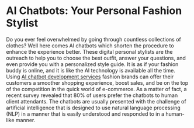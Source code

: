 <h1><span id="input-sentence~0">AI Chatbots: Your Personal Fashion Stylist</span></h1><p>Do you ever feel overwhelmed by going through countless collections of clothes? Well here comes AI chatbots which shorten the procedure to enhance the experience better. These digital personal stylists are the outreach to help you to choose the best outfit, answer your questions, and even provide you with a personalized style guide.</span><span id="input-sentence~1"> It is as if your fashion buddy is online, and it is like the AI technology is available all the time. Using <a href="https://www.barqsol.com/ai-chat-bot-development-services">AI chatbot development services</a> fashion brands can offer their customers a smoother shopping experience, boost sales, and be on the top of the competition in the quick world of e-commerce.</span><span id="input-sentence~2"> As a matter of fact, a recent survey revealed that 80% of users prefer the chatbots to human client attendants. The chatbots are usually presented with the challenge of artificial intelligence that is designed to use natural language processing (NLP) in a manner that is easily understood and responded to in a human-like manner.</span></p>
